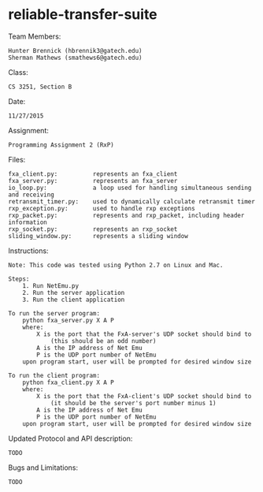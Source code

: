 # reliable-transfer-suite
Team Members:

	Hunter Brennick (hbrennik3@gatech.edu)
	Sherman Mathews (smathews6@gatech.edu)
	
Class: 		

	CS 3251, Section B

Date:		

	11/27/2015

Assignment:	

	Programming Assignment 2 (RxP)

Files:

	fxa_client.py:			represents an fxa_client
	fxa_server.py: 			represents an fxa_server
	io_loop.py:				a loop used for handling simultaneous sending and receiving
	retransmit_timer.py:	used to dynamically calculate retransmit timer
	rxp_exception.py:		used to handle rxp exceptions
	rxp_packet.py:			represents and rxp_packet, including header information
	rxp_socket.py:			represents an rxp_socket
	sliding_window.py:		represents a sliding window

Instructions:

	Note: This code was tested using Python 2.7 on Linux and Mac.
	
	Steps:
		1. Run NetEmu.py
		2. Run the server application
		3. Run the client application
	
	To run the server program:
		python fxa_server.py X A P
		where:
			X is the port that the FxA-server's UDP socket should bind to
				(this should be an odd number)
			A is the IP address of Net Emu
			P is the UDP port number of NetEmu
		upon program start, user will be prompted for desired window size
	
	To run the client program:
		python fxa_client.py X A P
		where:
			X is the port that the FxA-client's UDP socket should bind to
				(it should be the server's port number minus 1)
			A is the IP address of Net Emu
			P is the UDP port number of NetEmu
		upon program start, user will be prompted for desired window size

Updated Protocol and API description: 
	
	TODO
	
Bugs and Limitations: 

	TODO